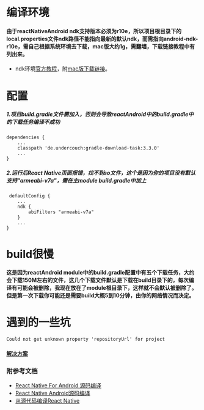 # 编译环境
#### 由于reactNativeAndroid ndk支持版本必须为r10e，所以项目根目录下的local.properties文件ndk路径不能指向最新的默认ndk，而需指向android-ndk-r10e，需自己根据系统环境去下载，mac版大约1g，需翻墙，下载链接教程中有列出来。
* ndk环境[官方教程](http://facebook.github.io/react-native/docs/android-building-from-source.html)，附[mac版下载链接](http://dl.google.com/android/repository/android-ndk-r10e-darwin-x86_64.zip)。

# 配置
##### 1.项目build.gradle文件需加入，否则会导致reactAndroid中的build.gradle中的下载任务编译不成功
>  
    dependencies {
        ...
        classpath 'de.undercouch:gradle-download-task:3.3.0'
        ...
    }

##### 2.运行后React Native页面报错，找不到so文件，这个是因为你的项目没有默认支持"armeabi-v7a"，需在主module build.gradle中加上
> 
 	 defaultConfig {
        ...
        ndk {
            abiFilters "armeabi-v7a"        
        }
        ...
    }  
    
# build很慢
#### 这是因为reactAndroid module中的build.gradle配置中有五个下载任务，大约会下载150M左右的文件，这几个下载文件默认是下载在build目录下的，每次编译有可能会被删除，我现在放在了module根目录下，这样就不会默认被删除了。但是第一次下载你可能还是需要build大概5到10分钟，由你的网络情况而决定。

# 遇到的一些坑
>   
    Could not get unknown property 'repositoryUrl' for project
#### [解决方案](https://stackoverflow.com/questions/43967489/could-not-get-unknown-property-repositoryurl-for-project)



### 附参考文档
* [React Native For Android 源码编译](https://www.jianshu.com/p/bd4bcdceba9b)
* [React Native Android源码编译](https://www.jianshu.com/p/fbd29a9799ee)
* [从源代码编译React Native](https://reactnative.cn/docs/0.24/android-buildingfromsource.html)


